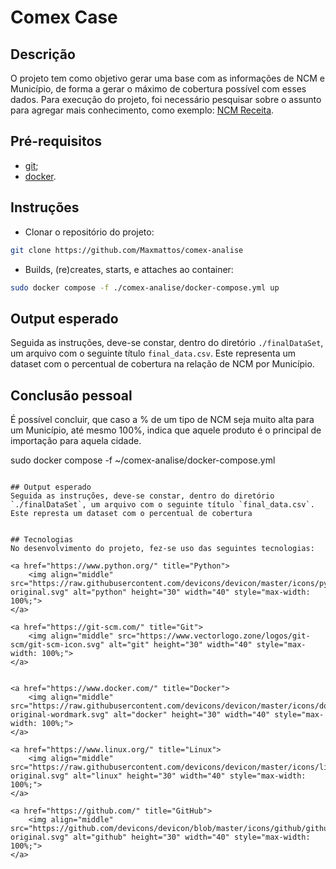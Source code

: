 # Comex Case

## Descrição
O projeto tem como objetivo gerar uma base com as informações de NCM e Município, de forma a gerar o máximo de cobertura possível com esses dados.
Para execução do projeto, foi necessário pesquisar sobre o assunto para agregar mais conhecimento, como exemplo: [NCM Receita](https://www.gov.br/receitafederal/pt-br/assuntos/aduana-e-comercio-exterior/classificacao-fiscal-de-mercadorias/ncm).

## Pré-requisitos
- [git](https://git-scm.com/book/en/v2/Getting-Started-Installing-Git);
- [docker](https://docs.docker.com/engine/install/ubuntu/).

## Instruções
- Clonar o repositório do projeto:
```sh
git clone https://github.com/Maxmattos/comex-analise
```

- Builds, (re)creates, starts, e attaches ao container:
```sh
sudo docker compose -f ./comex-analise/docker-compose.yml up
```

## Output esperado
Seguida as instruções, deve-se constar, dentro do diretório `./finalDataSet`, um arquivo com o seguinte título `final_data.csv`. Este representa um dataset com o percentual de cobertura na relação de NCM por Município.

## Conclusão pessoal
É possível concluir, que caso a % de um tipo de NCM seja muito alta para um Município, até mesmo 100%, indica que aquele produto é o principal de importação para aquela cidade.

sudo docker compose -f ~/comex-analise/docker-compose.yml
```

## Output esperado
Seguida as instruções, deve-se constar, dentro do diretório `./finalDataSet`, um arquivo com o seguinte título `final_data.csv`. Este represta um dataset com o percentual de cobertura 


## Tecnologias
No desenvolvimento do projeto, fez-se uso das seguintes tecnologias:

<a href="https://www.python.org/" title="Python">
    <img align="middle" src="https://raw.githubusercontent.com/devicons/devicon/master/icons/python/python-original.svg" alt="python" height="30" width="40" style="max-width: 100%;">
</a>

<a href="https://git-scm.com/" title="Git">
    <img align="middle" src="https://www.vectorlogo.zone/logos/git-scm/git-scm-icon.svg" alt="git" height="30" width="40" style="max-width: 100%;">
</a>


<a href="https://www.docker.com/" title="Docker">
    <img align="middle" src="https://raw.githubusercontent.com/devicons/devicon/master/icons/docker/docker-original-wordmark.svg" alt="docker" height="30" width="40" style="max-width: 100%;">
</a>

<a href="https://www.linux.org/" title="Linux">
    <img align="middle" src="https://raw.githubusercontent.com/devicons/devicon/master/icons/linux/linux-original.svg" alt="linux" height="30" width="40" style="max-width: 100%;">
</a>

<a href="https://github.com/" title="GitHub">
    <img align="middle" src="https://github.com/devicons/devicon/blob/master/icons/github/github-original.svg" alt="github" height="30" width="40" style="max-width: 100%;">
</a>